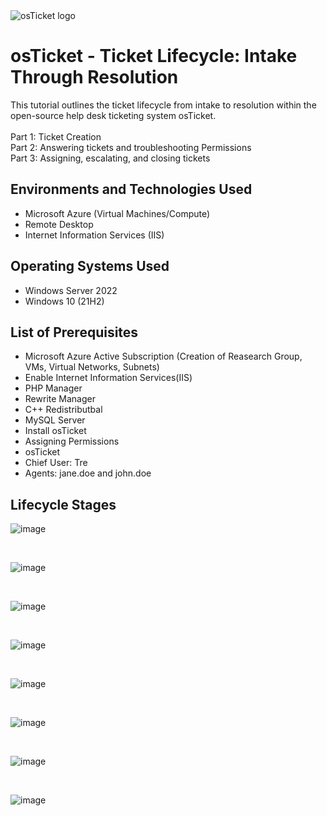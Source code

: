 <img src="https://i.imgur.com/Clzj7Xs.png" alt="osTicket logo"/>
</p>

<h1>osTicket - Ticket Lifecycle: Intake Through Resolution</h1>
This tutorial outlines the ticket lifecycle from intake to resolution within the open-source help desk ticketing system osTicket.<br />
<br />
Part 1: Ticket Creation  
<br />
Part 2: Answering tickets and troubleshooting Permissions 
<br />
Part 3: Assigning, escalating, and closing tickets 
<br />

<h2>Environments and Technologies Used</h2>

- Microsoft Azure (Virtual Machines/Compute)
- Remote Desktop
- Internet Information Services (IIS)

<h2>Operating Systems Used </h2>

- Windows Server 2022
- Windows 10</b> (21H2)

<h2>List of Prerequisites</h2>

- Microsoft Azure Active Subscription (Creation of Reasearch Group, VMs, Virtual Networks, Subnets)
- Enable Internet Information Services(IIS)
- PHP Manager
- Rewrite Manager
- C++ Redistributbal
- MySQL Server
- Install osTicket
- Assigning Permissions
- osTicket
- Chief User: Tre
- Agents: jane.doe and john.doe

<h2>Lifecycle Stages</h2>

![image](https://github.com/TechwTre/ticket-lifecycle/assets/126909509/7ac0681a-0630-4522-872f-31d50288bce3)
</p>
<br />

![image](https://github.com/TechwTre/ticket-lifecycle/assets/126909509/a003dd57-7473-43c8-8614-27a857de3813)
</p>
<br />

![image](https://github.com/TechwTre/ticket-lifecycle/assets/126909509/19c6cc0a-e241-46fe-bce3-0a2da32b71e7)
</p>
<br />

![image](https://github.com/TechwTre/ticket-lifecycle/assets/126909509/bb92e61e-d567-4975-a6bf-18f3d185c996)
</p>
<br />

![image](https://github.com/TechwTre/ticket-lifecycle/assets/126909509/bf960121-5042-486e-b8dc-e86354f2d487)
</p>
<br />

![image](https://github.com/TechwTre/ticket-lifecycle/assets/126909509/83afc28a-98bb-41a9-8606-bfd0751cdd04)
</p>
<br />

![image](https://github.com/TechwTre/ticket-lifecycle/assets/126909509/75730135-9c04-4bad-b3ec-201aefbb68ae)
</p>
<br />

![image](https://github.com/TechwTre/ticket-lifecycle/assets/126909509/0ba8ad41-b140-48e7-aabe-83cb5c6d012d)
</p>
<br />
